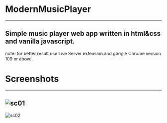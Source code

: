 # ModernMusicPlayer
---
Simple music player web app written in html&css and vanilla javascript.
---
note: for better result use Live Server extension and google Chrome version 109 or above.

# Screenshots
---
![sc01](https://user-images.githubusercontent.com/90974198/235308801-f44320b4-e6d5-470e-9b76-e58d926a8560.PNG)
---
![sc02](https://user-images.githubusercontent.com/90974198/235308813-3af492b6-60b9-43fd-9a85-dae8d15d1fe4.PNG)
